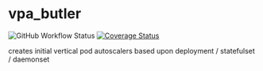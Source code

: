 # vpa_butler
![GitHub Workflow Status](https://img.shields.io/github/actions/workflow/status/sapcc/vpa_butler/test.yaml?branch=main)
[![Coverage Status](https://coveralls.io/repos/github/sapcc/vpa_butler/badge.svg)](https://coveralls.io/github/sapcc/vpa_butler)

creates initial vertical pod autoscalers based upon deployment / statefulset / daemonset
